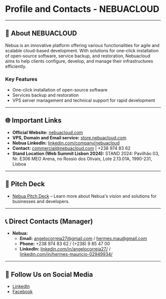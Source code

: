 # Profile and Contacts - NEBUACLOUD

---

## 🏢 About NEBUACLOUD

Nebua is an innovative platform offering various functionalities for agile and scalable cloud-based development. With solutions for one-click installation of open-source software, service backup, and restoration, Nebuacloud aims to help clients configure, develop, and manage their infrastructures efficiently.

### Key Features

- One-click installation of open-source software
- Services backup and restoration
- VPS server management and technical support for rapid development

---

## 🌐 Important Links

- **Official Website:** [nebuacloud.com](https://nebuacloud.com)
- **VPS, Domain and Email service:** [store.nebuacloud.com](https://store.nebuacloud.com)
- **Nebua LinkedIn:** [linkedin.com/company/nebuacloud](https://www.linkedin.com/company/nebuacloud)
- **Contact:** [commercial@nebuacloud.com](mailto:commercial@nebuacloud.com) | +238 974 83 62
- **Stand Location (Web Summit Lisbon 2024):** STAND 2024: Pavilhão 03, Nr. E306 MEO Arena, no Rossio dos Olivais, Lote 2.13.01A, 1990-231, Lisboa

---

## 📝 Pitch Deck

- [Nebua Pitch Deck](https://www.canva.com/design/DAGDRXzFjqM/VnYcpXQ4ugJ2SxnpKSCXiQ/view?utm_content=DAGDRXzFjqM&utm_campaign=designshare&utm_medium=link&utm_source=editor#1) – Learn more about Nebua's vision and solutions for businesses and developers.

---

## 📞 Direct Contacts (Manager)

- **Nebua:**
    - **Email:** angelocorreia27@gmail.com / hermes.mau@gmail.com
    - **Phone:** +238 974 83 62 / (+238) 9 85 47 00
    - **LinkedIn:** [linkedin.com/in/angelocorreia27/](https://www.linkedin.com/in/angelocorreia27/) /
                    [linkedin.com/in/hermes-mauricio-02949934/](https://www.linkedin.com/in/hermes-mauricio-02949934/)
---

## 🔗 Follow Us on Social Media

- [LinkedIn](https://linkedin.com/company/nebuacloud)
- [Facebook](https://www.facebook.com/nebuacloud)